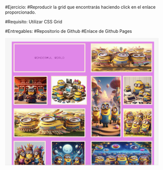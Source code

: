 #Ejercicio:
#Reproducir la grid que encontrarás haciendo click en el enlace proporcionado.

#Requisito: Utilizar CSS Grid

#Entregables:
#Repositorio de Github
#Enlace de Github Pages


<img src="./css/img/captura Readme.png">

